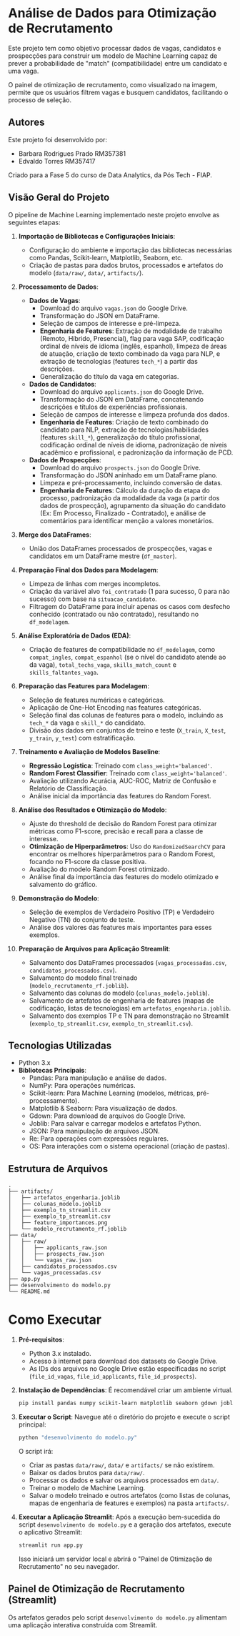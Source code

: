 # Análise de Dados para Otimização de Recrutamento

Este projeto tem como objetivo processar dados de vagas, candidatos e prospecções para construir um modelo de Machine Learning capaz de prever a probabilidade de "match" (compatibilidade) entre um candidato e uma vaga.

O painel de otimização de recrutamento, como visualizado na imagem, permite que os usuários filtrem vagas e busquem candidatos, facilitando o processo de seleção.

## Autores

Este projeto foi desenvolvido por:
* Barbara Rodrigues Prado RM357381
* Edvaldo Torres RM357417

Criado para a Fase 5 do curso de Data Analytics, da Pós Tech - FIAP.

## Visão Geral do Projeto

O pipeline de Machine Learning implementado neste projeto envolve as seguintes etapas:

1.  **Importação de Bibliotecas e Configurações Iniciais**:
    * Configuração do ambiente e importação das bibliotecas necessárias como Pandas, Scikit-learn, Matplotlib, Seaborn, etc.
    * Criação de pastas para dados brutos, processados e artefatos do modelo (`data/raw/`, `data/`, `artifacts/`).

2.  **Processamento de Dados**:
    * **Dados de Vagas**:
        * Download do arquivo `vagas.json` do Google Drive.
        * Transformação do JSON em DataFrame.
        * Seleção de campos de interesse e pré-limpeza.
        * **Engenharia de Features**: Extração de modalidade de trabalho (Remoto, Híbrido, Presencial), flag para vaga SAP, codificação ordinal de níveis de idioma (inglês, espanhol), limpeza de áreas de atuação, criação de texto combinado da vaga para NLP, e extração de tecnologias (features `tech_*`) a partir das descrições.
        * Generalização do título da vaga em categorias.
    * **Dados de Candidatos**:
        * Download do arquivo `applicants.json` do Google Drive.
        * Transformação do JSON em DataFrame, concatenando descrições e títulos de experiências profissionais.
        * Seleção de campos de interesse e limpeza profunda dos dados.
        * **Engenharia de Features**: Criação de texto combinado do candidato para NLP, extração de tecnologias/habilidades (features `skill_*`), generalização do título profissional, codificação ordinal de níveis de idioma, padronização de níveis acadêmico e profissional, e padronização da informação de PCD.
    * **Dados de Prospecções**:
        * Download do arquivo `prospects.json` do Google Drive.
        * Transformação do JSON aninhado em um DataFrame plano.
        * Limpeza e pré-processamento, incluindo conversão de datas.
        * **Engenharia de Features**: Cálculo da duração da etapa do processo, padronização da modalidade da vaga (a partir dos dados de prospecção), agrupamento da situação do candidato (Ex: Em Processo, Finalizado - Contratado), e análise de comentários para identificar menção a valores monetários.

3.  **Merge dos DataFrames**:
    * União dos DataFrames processados de prospecções, vagas e candidatos em um DataFrame mestre (`df_master`).

4.  **Preparação Final dos Dados para Modelagem**:
    * Limpeza de linhas com merges incompletos.
    * Criação da variável alvo `foi_contratado` (1 para sucesso, 0 para não sucesso) com base na `situacao_candidato`.
    * Filtragem do DataFrame para incluir apenas os casos com desfecho conhecido (contratado ou não contratado), resultando no `df_modelagem`.

5.  **Análise Exploratória de Dados (EDA)**:
    * Criação de features de compatibilidade no `df_modelagem`, como `compat_ingles`, `compat_espanhol` (se o nível do candidato atende ao da vaga), `total_techs_vaga`, `skills_match_count` e `skills_faltantes_vaga`.

6.  **Preparação das Features para Modelagem**:
    * Seleção de features numéricas e categóricas.
    * Aplicação de One-Hot Encoding nas features categóricas.
    * Seleção final das colunas de features para o modelo, incluindo as `tech_*` da vaga e `skill_*` do candidato.
    * Divisão dos dados em conjuntos de treino e teste (`X_train`, `X_test`, `y_train`, `y_test`) com estratificação.

7.  **Treinamento e Avaliação de Modelos Baseline**:
    * **Regressão Logística**: Treinado com `class_weight='balanced'`.
    * **Random Forest Classifier**: Treinado com `class_weight='balanced'`.
    * Avaliação utilizando Acurácia, AUC-ROC, Matriz de Confusão e Relatório de Classificação.
    * Análise inicial da importância das features do Random Forest.

8.  **Análise dos Resultados e Otimização do Modelo**:
    * Ajuste do threshold de decisão do Random Forest para otimizar métricas como F1-score, precisão e recall para a classe de interesse.
    * **Otimização de Hiperparâmetros**: Uso do `RandomizedSearchCV` para encontrar os melhores hiperparâmetros para o Random Forest, focando no F1-score da classe positiva.
    * Avaliação do modelo Random Forest otimizado.
    * Análise final da importância das features do modelo otimizado e salvamento do gráfico.

9.  **Demonstração do Modelo**:
    * Seleção de exemplos de Verdadeiro Positivo (TP) e Verdadeiro Negativo (TN) do conjunto de teste.
    * Análise dos valores das features mais importantes para esses exemplos.

10. **Preparação de Arquivos para Aplicação Streamlit**:
    * Salvamento dos DataFrames processados (`vagas_processadas.csv`, `candidatos_processados.csv`).
    * Salvamento do modelo final treinado (`modelo_recrutamento_rf.joblib`).
    * Salvamento das colunas do modelo (`colunas_modelo.joblib`).
    * Salvamento de artefatos de engenharia de features (mapas de codificação, listas de tecnologias) em `artefatos_engenharia.joblib`.
    * Salvamento dos exemplos TP e TN para demonstração no Streamlit (`exemplo_tp_streamlit.csv`, `exemplo_tn_streamlit.csv`).

## Tecnologias Utilizadas

* Python 3.x
* **Bibliotecas Principais**:
    * Pandas: Para manipulação e análise de dados.
    * NumPy: Para operações numéricas.
    * Scikit-learn: Para Machine Learning (modelos, métricas, pré-processamento).
    * Matplotlib & Seaborn: Para visualização de dados.
    * Gdown: Para download de arquivos do Google Drive.
    * Joblib: Para salvar e carregar modelos e artefatos Python.
    * JSON: Para manipulação de arquivos JSON.
    * Re: Para operações com expressões regulares.
    * OS: Para interações com o sistema operacional (criação de pastas).

## Estrutura de Arquivos

```text
.
├── artifacts/
│   ├── artefatos_engenharia.joblib
│   ├── colunas_modelo.joblib
│   ├── exemplo_tn_streamlit.csv
│   ├── exemplo_tp_streamlit.csv
│   ├── feature_importances.png
│   └── modelo_recrutamento_rf.joblib
├── data/
│   ├── raw/
│   │   ├── applicants_raw.json
│   │   ├── prospects_raw.json
│   │   └── vagas_raw.json
│   ├── candidatos_processados.csv
│   └── vagas_processadas.csv
├── app.py
├── desenvolvimento do modelo.py
└── README.md
```

# Como Executar

1.  **Pré-requisitos**:
    * Python 3.x instalado.
    * Acesso à internet para download dos datasets do Google Drive.
    * As IDs dos arquivos no Google Drive estão especificadas no script (`file_id_vagas`, `file_id_applicants`, `file_id_prospects`).

2.  **Instalação de Dependências**:
    É recomendável criar um ambiente virtual.
    ```bash
    pip install pandas numpy scikit-learn matplotlib seaborn gdown joblib
    ```

3.  **Executar o Script**:
    Navegue até o diretório do projeto e execute o script principal:
    ```bash
    python "desenvolvimento do modelo.py"
    ```
    O script irá:
    * Criar as pastas `data/raw/`, `data/` e `artifacts/` se não existirem.
    * Baixar os dados brutos para `data/raw/`.
    * Processar os dados e salvar os arquivos processados em `data/`.
    * Treinar o modelo de Machine Learning.
    * Salvar o modelo treinado e outros artefatos (como listas de colunas, mapas de engenharia de features e exemplos) na pasta `artifacts/`.

      
4.  **Executar a Aplicação Streamlit**:
    Após a execução bem-sucedida do script `desenvolvimento do modelo.py` e a geração dos artefatos, execute o aplicativo Streamlit:
    ```bash
    streamlit run app.py
    ```
    Isso iniciará um servidor local e abrirá o "Painel de Otimização de Recrutamento" no seu navegador.

## Painel de Otimização de Recrutamento (Streamlit)

Os artefatos gerados pelo script `desenvolvimento do modelo.py` alimentam uma aplicação interativa construída com Streamlit.
